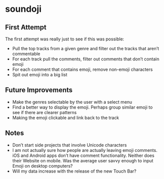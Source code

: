 # soundoji

## First Attempt

The first attempt was really just to see if this was possible:

- Pull the top tracks from a given genre and filter out the tracks that aren’t commentable
- For each track pull the comments, filter out comments that don’t contain emoji
- For each comment that contains emoji, remove non-emoji characters 
- Spit out emoji into a big list

## Future Improvements 

- Make the genres selectable by the user with a select menu
- Find a better way to display the emoji. Perhaps group similar emoji to see if there are clearer patterns
- Making the emoji clickable and link back to the track

## Notes
- Don’t start side projects that involve Unicode characters
- I am not actually sure how people are actually leaving emoji comments. iOS and Android apps don’t have comment functionality. Neither does their Website on mobile. Was the average user savvy enough to input Emoji on desktop computers? 
- Will my data increase with the release of the new Touch Bar?
